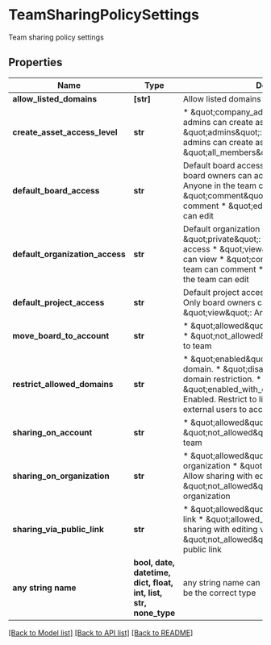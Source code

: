# TeamSharingPolicySettings

Team sharing policy settings

## Properties
Name | Type | Description | Notes
------------ | ------------- | ------------- | -------------
**allow_listed_domains** | **[str]** | Allow listed domains | [optional] 
**create_asset_access_level** | **str** |  * \&quot;company_admins\&quot;: Only company admins can create assets in a team * \&quot;admins\&quot;: Both team and company admins can create assets in a team. * \&quot;all_members\&quot;: all_members  | [optional] 
**default_board_access** | **str** |  Default board access * \&quot;private\&quot;: Only board owners can access * \&quot;view\&quot;:    Anyone in the team can view * \&quot;comment\&quot;: Anyone in the team can comment * \&quot;edit\&quot;:    Anyone in the team can edit  | [optional] 
**default_organization_access** | **str** |  Default organization access * \&quot;private\&quot;: Only board owners can access * \&quot;view\&quot;:    Anyone in the team can view * \&quot;comment\&quot;: Anyone in the team can comment * \&quot;edit\&quot;:    Anyone in the team can edit  | [optional] 
**default_project_access** | **str** |  Default project access * \&quot;private\&quot;: Only board owners can access * \&quot;view\&quot;:    Anyone in the team can view  | [optional] 
**move_board_to_account** | **str** |  * \&quot;allowed\&quot;: Allow move board to team * \&quot;not_allowed\&quot;: Not allow move board to team  | [optional] 
**restrict_allowed_domains** | **str** |  * \&quot;enabled\&quot;: Enabled. Restrict to listed domain. * \&quot;disabled\&quot;: Disabled. No domain restriction. * \&quot;enabled_with_external_users_access\&quot;: Enabled. Restrict to listed domain but allows external users to access.  | [optional] 
**sharing_on_account** | **str** |  * \&quot;allowed\&quot;: Allow sharing on team * \&quot;not_allowed\&quot;: Not allow sharing on team  | [optional] 
**sharing_on_organization** | **str** |  * \&quot;allowed\&quot;: Allow sharing on organization * \&quot;allowed_with_editing\&quot;: Allow sharing with editing on organization * \&quot;not_allowed\&quot;: Not allow sharing on organization  | [optional] 
**sharing_via_public_link** | **str** |  * \&quot;allowed\&quot;: Allow sharing via public link * \&quot;allowed_with_editing\&quot;: Allow sharing with editing via public link * \&quot;not_allowed\&quot;: Not allow sharing via public link  | [optional] 
**any string name** | **bool, date, datetime, dict, float, int, list, str, none_type** | any string name can be used but the value must be the correct type | [optional]

[[Back to Model list]](../README.md#documentation-for-models) [[Back to API list]](../README.md#documentation-for-api-endpoints) [[Back to README]](../README.md)


